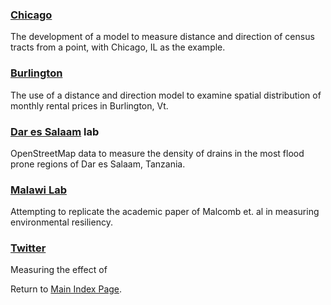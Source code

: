 ### [Chicago](lab_1/aa_chicago_lab.md)
The development of a model to measure distance and direction of census tracts from a point, with Chicago, IL as the example. 

### [Burlington](lab_2/aa_burlington_lab.md)
The use of a distance and direction model to examine spatial distribution of monthly rental prices in Burlington, Vt.

### [Dar es Salaam](lab_6/aa_dar_lab.md) lab
OpenStreetMap data to measure the density of drains in the most flood prone regions of Dar es Salaam, Tanzania.

### [Malawi Lab](lab_7/aa_malawi.md)
Attempting to replicate the academic paper of Malcomb et. al in measuring environmental resiliency.

### [Twitter](lab_8/aa_twitter_index.md)
Measuring the effect of 

Return to [Main Index Page](../index.md).
